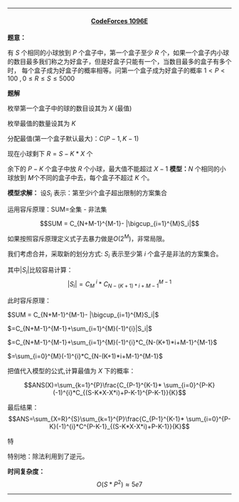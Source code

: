 <hr>

#### <center>[CodeForces 1096E](http://codeforces.com/problemset/problem/1092/E)</center>

**题意：**

有 $S$ 个相同的小球放到 $P$ 个盒子中，第一个盒子至少 $R$ 个，如果一个盒子内小球的数目最多我们称之为好盒子，但是好盒子只能有一个，当数目最多的盒子有多个时， 每个盒子成为好盒子的概率相等。问第一个盒子成为好盒子的概率
$1<P<100 \ ,0\leq R\leq S \leq 5000$

**题解**

枚举第一个盒子中的球的数目设其为 $X$ (最值)

枚举最值的数量设其为 $K$

分配最值(第一个盒子默认最大)：$C(P-1,K-1)$

现在小球剩下 $R = S-K*X$ 个

余下的 $P-K$ 个盒子中放 $R$ 个小球，最大值不能超过 $X-1$
**模型：**$N$ 个相同的小球放到 $M$个不同的盒子中去，每个盒子不超过 $K$ 个。

**模型求解：** 设$S_i$ 表示：第至少i个盒子超出限制的方案集合

运用容斥原理：SUM=全集 - 非法集

$$SUM = C_{N+M-1}^{M-1}- |\bigcup_{i=1}^{M}S_i|$$

如果按照容斥原理定义式子去暴力做是$O(2^M)$，非常局限。

我们考虑合并，采取新的划分方式: $S_i$ 表示至少第 $i$ 个盒子是非法的方案集合。

其中$|S_i|$比较容易计算：$$|S_i|=C_M^{\ i}*C_{N-(K+1)*i+M-1}^{M-1}$$

此时容斥原理：

$SUM = C_{N+M-1}^{M-1}- |\bigcup_{i=1}^{M}S_i|$

$=C_{N+M-1}^{M-1}+\sum_{i=1}^{M}(-1)^{i}|S_i|$
 
$=C_{N+M-1}^{M-1}+\sum_{i=1}^{M}(-1)^{i}*C_{N-(K+1)*i+M-1}^{M-1}$

$=\sum_{i=0}^{M}(-1)^{i}*C_{N-(K+1)*i+M-1}^{M-1}$

把值代入模型的公式,计算最值为 $X$ 下的概率：

$$ANS(X)=\sum_{k=1}^{P}\frac{C_{P-1}^{K-1}* \sum_{i=0}^{P-K}(-1)^{i}*C_{(S-K*X-X*i)+P-K-1}^{P-K-1}}{K}$$

最后结果：
$$ANS=\sum_{X=R}^{S}\sum_{k=1}^{P}\frac{C_{P-1}^{K-1}* \sum_{i=0}^{P-K}(-1)^{i}*C^{P-K-1}_{(S-K*X-X*i)+P-K-1}}{K}$$

特

特别地：除法利用到了逆元。

**时间复杂度：**$$O(S*P^2)\approx5e7$$

<hr>

